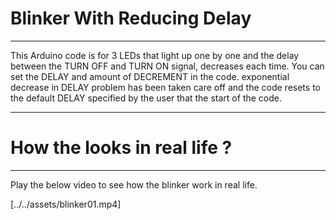 # Blinker With Reducing Delay
---

This Arduino code is for 3 LEDs that light up one by one and the delay between the TURN OFF and TURN ON signal, decreases each time. You can set the DELAY and amount of DECREMENT in the code. exponential decrease in DELAY problem has been taken care off and the code resets to the default DELAY specified by the user that the start of the code.

---
# How the looks in real life ?
---
Play the below video to see how the blinker work in real life.

[../../assets/blinker01.mp4]